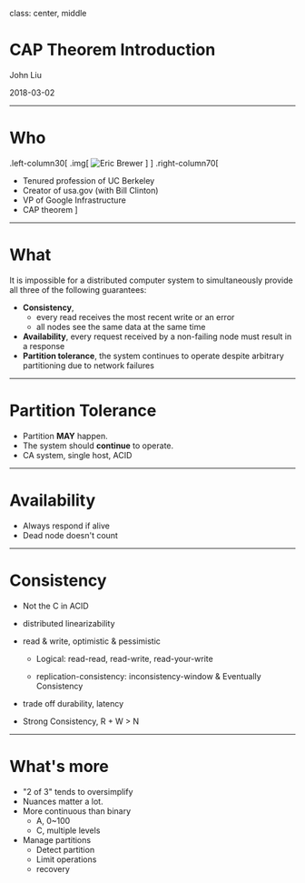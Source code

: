 class: center, middle

# CAP Theorem Introduction

John Liu

2018-03-02

---



# Who 

.left-column30[
.img[
![Eric Brewer](https://people.eecs.berkeley.edu/~brewer/Brewer-small.jpg)
]
]
.right-column70[
* Tenured profession of UC Berkeley
* Creator of usa.gov (with Bill Clinton)
* VP of Google Infrastructure
* CAP theorem
]

---

# What

It is impossible for a distributed computer system to simultaneously provide all three of the following guarantees:

* **Consistency**, 
  * every read receives the most recent write or an error
  * all nodes see the same data at the same time
* **Availability**, every request received by a non-failing node must result in a response
* **Partition tolerance**, the system continues to operate despite arbitrary partitioning due to network failures



---



# Partition Tolerance

* Partition **MAY** happen.
* The system should **continue** to operate.
* CA system, single host, ACID

---

# Availability

* Always respond if alive
* Dead node doesn't count

---

# Consistency

* Not the C in ACID

* distributed linearizability

* read & write, optimistic & pessimistic

  * Logical: read-read, read-write, read-your-write


  * replication-consistency: inconsistency-window & Eventually Consistency

* trade off durability, latency

* Strong Consistency, R + W > N

---

# What's more

* "2 of 3" tends to oversimplify
* Nuances matter a lot.
* More continuous than binary
  * A, 0~100
  * C, multiple levels
* Manage partitions
  * Detect partition
  * Limit operations
  * recovery
